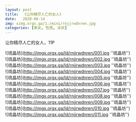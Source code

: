 ```yaml
---
layout: post
title:  《让你精尽人亡的女人》
date:   2020-08-14
img: ximg.orgx.ga/1:/mini/rnjjrwdnren.jpg
categories: [美女, 性感, 泳衣]
---
```


让你精尽人亡的女人，11P

![琉晶坊](http://imgx.orgx.ga/ld/rnjjrwdnren/001.jpg ''琉晶坊'') <br>
![琉晶坊](http://imgx.orgx.ga/ld/rnjjrwdnren/002.jpg ''琉晶坊'') <br>
![琉晶坊](http://imgx.orgx.ga/ld/rnjjrwdnren/003.jpg ''琉晶坊'') <br>
![琉晶坊](http://imgx.orgx.ga/ld/rnjjrwdnren/004.jpg ''琉晶坊'') <br>
![琉晶坊](http://imgx.orgx.ga/ld/rnjjrwdnren/005.jpg ''琉晶坊'') <br>
![琉晶坊](http://imgx.orgx.ga/ld/rnjjrwdnren/006.jpg ''琉晶坊'') <br>
![琉晶坊](http://imgx.orgx.ga/ld/rnjjrwdnren/007.jpg ''琉晶坊'') <br>
![琉晶坊](http://imgx.orgx.ga/ld/rnjjrwdnren/008.jpg ''琉晶坊'') <br>
![琉晶坊](http://imgx.orgx.ga/ld/rnjjrwdnren/009.jpg ''琉晶坊'') <br>
![琉晶坊](http://imgx.orgx.ga/ld/rnjjrwdnren/010.jpg ''琉晶坊'') <br>
![琉晶坊](http://imgx.orgx.ga/ld/rnjjrwdnren/011.jpg ''琉晶坊'') <br>
